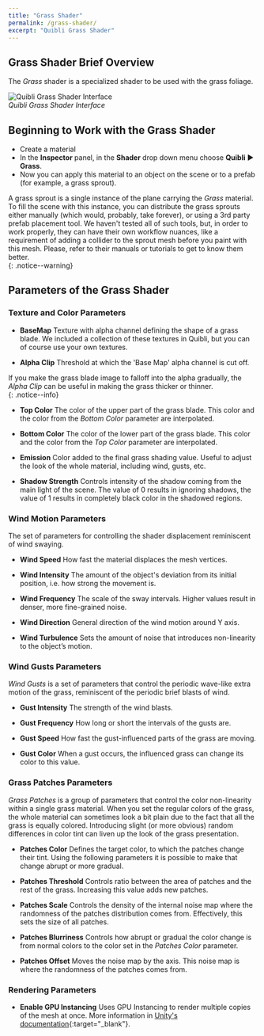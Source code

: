 ```yaml
---
title: "Grass Shader"
permalink: /grass-shader/
excerpt: "Quibli Grass Shader"
---
```


## Grass Shader Brief Overview

The _Grass_ shader is a specialized shader to be used with the grass foliage. 

![Quibli Grass Shader Interface](/quibli-doc/assets/images/manual_images/quibli_grass_shader_interface.png)  
*Quibli Grass Shader Interface*


## Beginning to Work with the Grass Shader

  * Create a material
  * In the **Inspector** panel, in the **Shader** drop down menu choose **Quibli** ▶︎ **Grass**.  
  * Now you can apply this material to an object on the scene or to a prefab (for example, a grass sprout). 

A grass sprout is a single instance of the plane carrying the _Grass_ material. To fill the scene with this instance, you can distribute the grass sprouts either manually (which would, probably, take forever), or using a 3rd party prefab placement tool. We haven't tested all of such tools, but, in order to work properly, they can have their own workflow nuances, like a requirement of adding a collider to the sprout mesh before you paint with this mesh. Please, refer to their manuals or tutorials to get to know them better.  
{: .notice--warning}

## Parameters of the Grass Shader

### Texture and Color Parameters

- **BaseMap** Texture with alpha channel defining the shape of a grass blade. We included a collection of these textures in Quibli, but you can of course use your own textures.

- **Alpha Clip** Threshold at which the 'Base Map' alpha channel is cut off.

If you make the grass blade image to falloff into the alpha gradually, the _Alpha Clip_ can be useful in making the grass thicker or thinner.  
{: .notice--info}

- **Top Color** The color of the upper part of the grass blade. This color and the color from the _Bottom Color_ parameter are interpolated.  

- **Bottom Color** The color of the lower part of the grass blade. This color and the color from the _Top Color_ parameter are interpolated.  

- **Emission** Color added to the final grass shading value. Useful to adjust the look of the whole material, including wind, gusts, etc.   

- **Shadow Strength** Controls intensity of the shadow coming from the main light of the scene. The value of 0 results in ignoring shadows, the value of 1 results in completely black color in the shadowed regions.   

### Wind Motion Parameters

The set of parameters for controlling the shader displacement reminiscent of wind swaying.  

- **Wind Speed** How fast the material displaces the mesh vertices.  

- **Wind Intensity** The amount of the object's deviation from its initial position, i.e. how strong the movement is.  

- **Wind Frequency** The scale of the sway intervals. Higher values result in denser, more fine-grained noise.  

- **Wind Direction** General direction of the wind motion around Y axis.  

- **Wind Turbulence** Sets the amount of noise that introduces non-linearity to the object’s motion.  

### Wind Gusts Parameters

_Wind Gusts_ is a set of parameters that control the periodic wave-like extra motion of the grass, reminiscent of the periodic brief blasts of wind.  

- **Gust Intensity** The strength of the wind blasts.  

- **Gust Frequency** How long or short the intervals of the gusts are.  

- **Gust Speed**  How fast the gust-influenced parts of the grass are moving.  

- **Gust Color**  When a gust occurs, the influenced grass can change its color to this value.

### Grass Patches Parameters

_Grass Patches_ is a group of parameters that control the color non-linearity within a single grass material. When you set the regular colors of the grass, the whole material can sometimes look a bit plain due to the fact that all the grass is equally colored. Introducing slight (or more obvious) random differences in color tint can liven up the look of the grass presentation.  

- **Patches Color** Defines the target color, to which the patches change their tint. Using the following parameters it is possible to make that change abrupt or more gradual.  

- **Patches Threshold** Controls ratio between the area of patches and the rest of the grass. Increasing this value adds new patches.

- **Patches Scale** Controls the density of the internal noise map where the randomness of the patches distribution comes from. Effectively, this sets the size of all patches.  

- **Patches Blurriness** Controls how abrupt or gradual the color change is from normal colors to the color set in the _Patches Color_ parameter.

- **Patches Offset** Moves the noise map by the axis. This noise map is where the randomness of the patches comes from.  

### Rendering Parameters

- **Enable GPU Instancing** Uses GPU Instancing to render multiple copies of the mesh at once. More information in [Unity's documentation](https://docs.unity3d.com/Manual/GPUInstancing.html){:target="_blank"}.  

